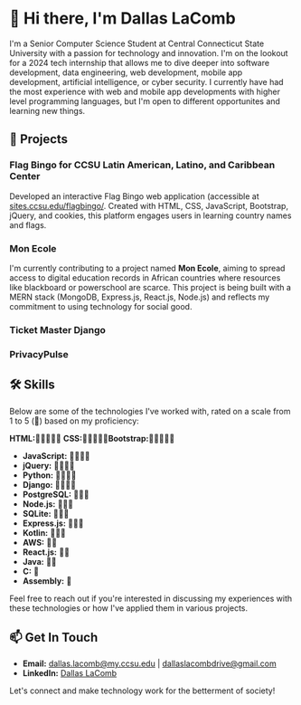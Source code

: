 # 👋 Hi there, I'm Dallas LaComb

I'm a Senior Computer Science Student at Central Connecticut State University with a passion for technology and innovation. I'm on the lookout for a 2024 tech internship that allows me to dive deeper into software development, data engineering, web development, mobile app development, artificial intelligence, or cyber security. I currently have had the most experience with web and mobile app developments with higher level programming languages, but I'm open to different opportunites and learning new things.
## 🌟 Projects
### Flag Bingo for CCSU Latin American, Latino, and Caribbean Center
Developed an interactive Flag Bingo web application (accessible at [sites.ccsu.edu/flagbingo/](https://sites.ccsu.edu/flagbingo/). Created with HTML, CSS, JavaScript, Bootstrap, jQuery, and cookies, this platform engages users in learning country names and flags. 
### Mon Ecole
I'm currently contributing to a project named **Mon Ecole**, aiming to spread access to digital education records in African countries where resources like blackboard or powerschool are scarce. This project is being built with a MERN stack (MongoDB, Express.js, React.js, Node.js) and reflects my commitment to using technology for social good.
### Ticket Master Django
### PrivacyPulse
## 🛠 Skills
Below are some of the technologies I've worked with, rated on a scale from 1 to 5 (🌟) based on my proficiency:

**HTML:**🌟🌟🌟🌟🌟 **CSS:**🌟🌟🌟🌟🌟**Bootstrap:**🌟🌟🌟🌟🌟

- **JavaScript:** 🌟🌟🌟🌟
- **jQuery:**     🌟🌟🌟🌟
- **Python:**     🌟🌟🌟🌟
- **Django:**     🌟🌟🌟🌟
- **PostgreSQL:** 🌟🌟🌟
- **Node.js:**    🌟🌟🌟
- **SQLite:**     🌟🌟🌟
- **Express.js:** 🌟🌟🌟
- **Kotlin:**     🌟🌟🌟
- **AWS:**        🌟🌟
- **React.js:**   🌟🌟
- **Java:**       🌟🌟
- **C:**          🌟
- **Assembly:**   🌟

Feel free to reach out if you're interested in discussing my experiences with these technologies or how I've applied them in various projects.
## 📫 Get In Touch
- **Email:** [dallas.lacomb@my.ccsu.edu](mailto:dallas.lacomb@my.ccsu.edu) | [dallaslacombdrive@gmail.com](mailto:dallaslacombdrive@gmail.com)
- **LinkedIn:** [Dallas LaComb](https://www.linkedin.com/in/dallas-lacomb-10710021b/)

Let's connect and make technology work for the betterment of society!

